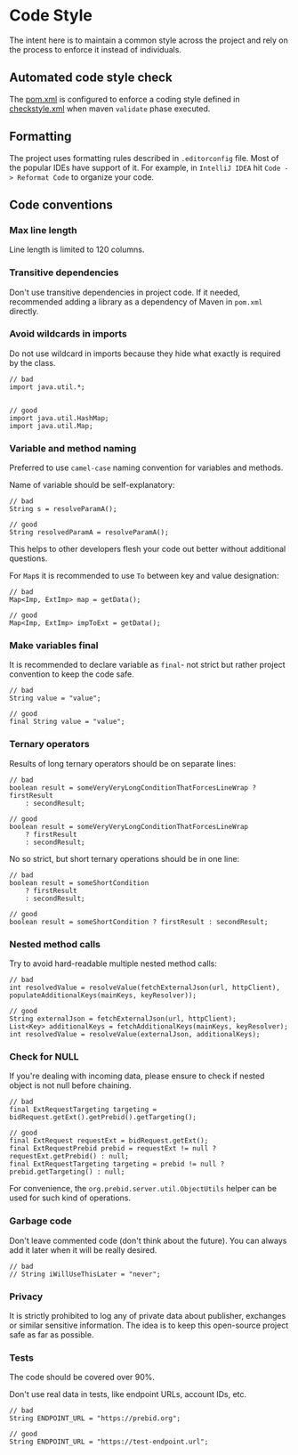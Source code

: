 # Code Style
The intent here is to maintain a common style across the project
and rely on the process to enforce it instead of individuals.

## Automated code style check 
The [pom.xml](../pom.xml) is configured to enforce a coding style 
defined in [checkstyle.xml](../checkstyle.xml) when maven `validate` phase executed.

## Formatting
The project uses formatting rules described in `.editorconfig` file. Most of the popular IDEs have support of it.
For example, in `IntelliJ IDEA` hit `Code -> Reformat Code` to organize your code.

## Code conventions

### Max line length
Line length is limited to 120 columns.

### Transitive dependencies
Don't use transitive dependencies in project code.
If it needed, recommended adding a library as a dependency of Maven in `pom.xml` directly.

### Avoid wildcards in imports
Do not use wildcard in imports because they hide what exactly is required by the class.
```
// bad
import java.util.*;


// good
import java.util.HashMap;
import java.util.Map;
```

### Variable and method naming
Preferred to use `camel-case` naming convention for variables and methods.

Name of variable should be self-explanatory:
```
// bad
String s = resolveParamA();

// good
String resolvedParamA = resolveParamA();
```
This helps to other developers flesh your code out better without additional questions.

For `Map`s it is recommended to use `To` between key and value designation:
```
// bad
Map<Imp, ExtImp> map = getData();

// good
Map<Imp, ExtImp> impToExt = getData();
```

### Make variables final
It is recommended to declare variable as `final`- not strict but rather project convention to keep the code safe.
```
// bad
String value = "value";

// good
final String value = "value";
```

### Ternary operators
Results of long ternary operators should be on separate lines:
```
// bad
boolean result = someVeryVeryLongConditionThatForcesLineWrap ? firstResult
    : secondResult;

// good
boolean result = someVeryVeryLongConditionThatForcesLineWrap
    ? firstResult
    : secondResult;
```

No so strict, but short ternary operations should be in one line:
```
// bad
boolean result = someShortCondition
    ? firstResult
    : secondResult;

// good
boolean result = someShortCondition ? firstResult : secondResult;
```

### Nested method calls
Try to avoid hard-readable multiple nested method calls:
```
// bad
int resolvedValue = resolveValue(fetchExternalJson(url, httpClient), populateAdditionalKeys(mainKeys, keyResolver));

// good
String externalJson = fetchExternalJson(url, httpClient);
List<Key> additionalKeys = fetchAdditionalKeys(mainKeys, keyResolver);
int resolvedValue = resolveValue(externalJson, additionalKeys);
```

### Check for NULL
If you're dealing with incoming data, please ensure to check if nested object is not null before chaining.
```
// bad
final ExtRequestTargeting targeting = bidRequest.getExt().getPrebid().getTargeting();

// good
final ExtRequest requestExt = bidRequest.getExt();
final ExtRequestPrebid prebid = requestExt != null ? requestExt.getPrebid() : null;
final ExtRequestTargeting targeting = prebid != null ? prebid.getTargeting() : null;
```
For convenience, the `org.prebid.server.util.ObjectUtils` helper can be used for such kind of operations.

### Garbage code
Don't leave commented code (don't think about the future). You can always add it later when it will be really desired. 
```
// bad
// String iWillUseThisLater = "never";
```

### Privacy
It is strictly prohibited to log any of private data about publisher, exchanges or similar sensitive information.
The idea is to keep this open-source project safe as far as possible.

### Tests
The code should be covered over 90%.

Don't use real data in tests, like endpoint URLs, account IDs, etc.
```
// bad
String ENDPOINT_URL = "https://prebid.org";

// good
String ENDPOINT_URL = "https://test-endpoint.url";
```
